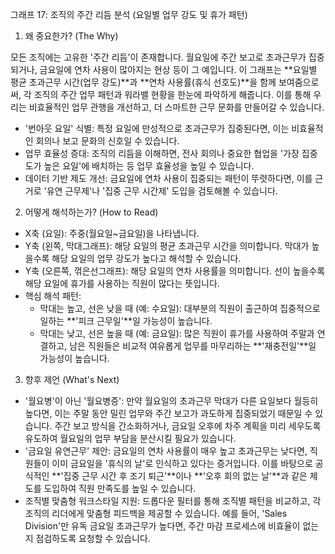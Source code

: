 그래프 17: 조직의 주간 리듬 분석 (요일별 업무 강도 및 휴가 패턴)

1. 왜 중요한가? (The Why)

모든 조직에는 고유한 '주간 리듬'이 존재합니다. 월요일에 주간 보고로 초과근무가 집중되거나, 금요일에 연차 사용이 많아지는 현상 등이 그 예입니다. 이 그래프는 **요일별 평균 초과근무 시간(업무 강도)**과 **연차 사용률(휴식 선호도)**을 함께 보여줌으로써, 각 조직의 주간 업무 패턴과 워라밸 현황을 한눈에 파악하게 해줍니다. 이를 통해 우리는 비효율적인 업무 관행을 개선하고, 더 스마트한 근무 문화를 만들어갈 수 있습니다.

- '번아웃 요일' 식별: 특정 요일에 만성적으로 초과근무가 집중된다면, 이는 비효율적인 회의나 보고 문화의 신호일 수 있습니다.
- 업무 효율성 증대: 조직의 리듬을 이해하면, 전사 회의나 중요한 협업을 '가장 집중도가 높은 요일'에 배치하는 등 업무 효율성을 높일 수 있습니다.
- 데이터 기반 제도 개선: 금요일에 연차 사용이 집중되는 패턴이 뚜렷하다면, 이를 근거로 '유연 근무제'나 '집중 근무 시간제' 도입을 검토해볼 수 있습니다.

2. 어떻게 해석하는가? (How to Read)

- X축 (요일): 주중(월요일~금요일)을 나타냅니다.
- Y축 (왼쪽, 막대그래프): 해당 요일의 평균 초과근무 시간을 의미합니다. 막대가 높을수록 해당 요일의 업무 강도가 높다고 해석할 수 있습니다.
- Y축 (오른쪽, 꺾은선그래프): 해당 요일의 연차 사용률을 의미합니다. 선이 높을수록 해당 요일에 휴가를 사용하는 직원이 많다는 뜻입니다.
- 핵심 해석 패턴:
    - 막대는 높고, 선은 낮을 때 (예: 수요일): 대부분의 직원이 출근하여 집중적으로 일하는 **'피크 근무일'**일 가능성이 높습니다.
    - 막대는 낮고, 선은 높을 때 (예: 금요일): 많은 직원이 휴가를 사용하여 주말과 연결하고, 남은 직원들은 비교적 여유롭게 업무를 마무리하는 **'재충전일'**일 가능성이 높습니다.

3. 향후 제언 (What's Next)

- '월요병'이 아닌 '월요병증': 만약 월요일의 초과근무 막대가 다른 요일보다 월등히 높다면, 이는 주말 동안 밀린 업무와 주간 보고가 과도하게 집중되었기 때문일 수 있습니다. 주간 보고 방식을 간소화하거나, 금요일 오후에 차주 계획을 미리 세우도록 유도하여 월요일의 업무 부담을 분산시킬 필요가 있습니다.
- '금요일 유연근무' 제안: 금요일의 연차 사용률이 매우 높고 초과근무는 낮다면, 직원들이 이미 금요일을 '휴식의 날'로 인식하고 있다는 증거입니다. 이를 바탕으로 공식적인 **'집중 근무 시간 후 조기 퇴근'**이나 **'오후 회의 없는 날'**과 같은 제도를 도입하여 직원 만족도를 높일 수 있습니다.
- 조직별 맞춤형 워크스타일 지원: 드롭다운 필터를 통해 조직별 패턴을 비교하고, 각 조직의 리더에게 맞춤형 피드백을 제공할 수 있습니다. 예를 들어, 'Sales Division'만 유독 금요일 초과근무가 높다면, 주간 마감 프로세스에 비효율이 없는지 점검하도록 요청할 수 있습니다.